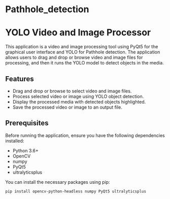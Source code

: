 # Pathhole_detection

# YOLO Video and Image Processor

This application is a video and image processing tool using PyQt5 for the graphical user interface and YOLO for Pathhole detection. The application allows users to drag and drop or browse video and image files for processing, and then it runs the YOLO model to detect objects in the media.

## Features

- Drag and drop or browse to select video and image files.
- Process selected video or image using YOLO object detection.
- Display the processed media with detected objects highlighted.
- Save the processed video or image to an output file.

## Prerequisites

Before running the application, ensure you have the following dependencies installed:

- Python 3.6+
- OpenCV
- numpy
- PyQt5
- ultralyticsplus

You can install the necessary packages using pip:

```sh
pip install opencv-python-headless numpy PyQt5 ultralyticsplus
